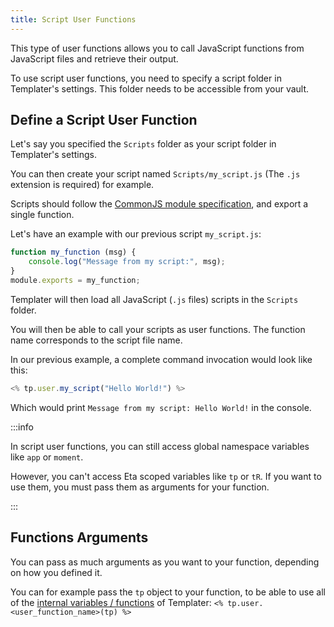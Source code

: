```yaml
---
title: Script User Functions
---
```


This type of user functions allows you to call JavaScript functions from JavaScript files and retrieve their output.

To use script user functions, you need to specify a script folder in Templater's settings. This folder needs to be accessible from your vault. 

## Define a Script User Function

Let's say you specified the `Scripts` folder as your script folder in Templater's settings.

You can then create your script named `Scripts/my_script.js` (The `.js` extension is required) for example.

Scripts should follow the [CommonJS module specification](https://flaviocopes.com/commonjs/), and export a single function.

Let's have an example with our previous script `my_script.js`:

```javascript
function my_function (msg) {
    console.log("Message from my script:", msg);
}
module.exports = my_function;
```

Templater will then load all JavaScript (`.js` files) scripts in the `Scripts` folder.

You will then be able to call your scripts as user functions. The function name corresponds to the script file name.

In our previous example, a complete command invocation would look like this: 

```javascript
<% tp.user.my_script("Hello World!") %>
```

Which would print `Message from my script: Hello World!` in the console.

:::info 

In script user functions, you can still access global namespace variables like `app` or `moment`.

However, you can't access Eta scoped variables like `tp` or `tR`. If you want to use them, you must pass them as arguments for your function.

:::

## Functions Arguments

You can pass as much arguments as you want to your function, depending on how you defined it.

You can for example pass the `tp` object to your function, to be able to use all of the [internal variables / functions](../internal-variables-functions/overview.md) of Templater: `<% tp.user.<user_function_name>(tp) %>`